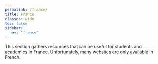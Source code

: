 ```yaml
---
permalink: /france/
title: France
classes: wide
toc: false
sidebar:
  nav: "france"
---
```


This section gathers resources that can be useful for students and academics in France. Unfortunately, many websites are only available in French.
